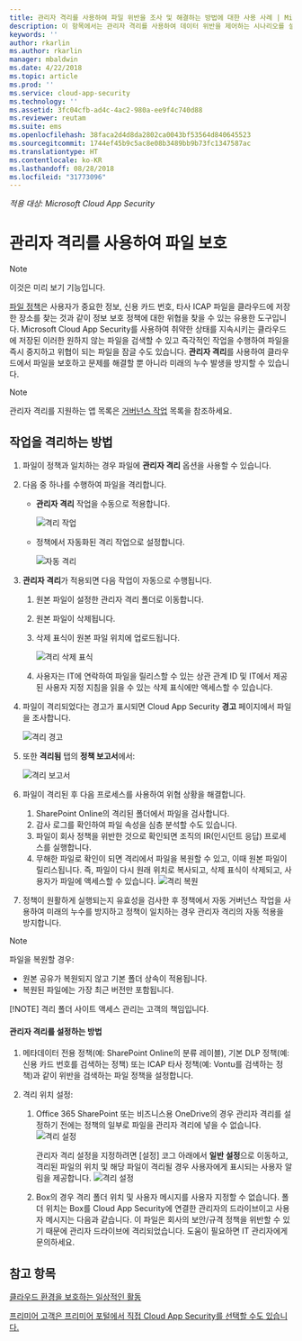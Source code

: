 ```yaml
---
title: 관리자 격리를 사용하여 파일 위반을 조사 및 해결하는 방법에 대한 사용 사례 | Microsoft Docs
description: 이 항목에서는 관리자 격리를 사용하여 데이터 위반을 제어하는 시나리오를 설명합니다.
keywords: ''
author: rkarlin
ms.author: rkarlin
manager: mbaldwin
ms.date: 4/22/2018
ms.topic: article
ms.prod: ''
ms.service: cloud-app-security
ms.technology: ''
ms.assetid: 3fc04cfb-ad4c-4ac2-980a-ee9f4c740d88
ms.reviewer: reutam
ms.suite: ems
ms.openlocfilehash: 38faca2d4d8da2802ca0043bf53564d840645523
ms.sourcegitcommit: 1744ef45b9c5ac8e08b3489bb9b73fc1347587ac
ms.translationtype: HT
ms.contentlocale: ko-KR
ms.lasthandoff: 08/28/2018
ms.locfileid: "31773096"
---
```

*적용 대상: Microsoft Cloud App Security*


# <a name="protecting-your-files-with-admin-quarantine"></a>관리자 격리를 사용하여 파일 보호

> [!NOTE]
> 이것은 미리 보기 기능입니다.

[파일 정책](data-protection-policies.md)은 사용자가 중요한 정보, 신용 카드 번호, 타사 ICAP 파일을 클라우드에 저장한 장소를 찾는 것과 같이 정보 보호 정책에 대한 위협을 찾을 수 있는 유용한 도구입니다. Microsoft Cloud App Security를 사용하여 취약한 상태를 지속시키는 클라우드에 저장된 이러한 원하지 않는 파일을 검색할 수 있고 즉각적인 작업을 수행하여 파일을 즉시 중지하고 위협이 되는 파일을 잠글 수도 있습니다. **관리자 격리**를 사용하여 클라우드에서 파일을 보호하고 문제를 해결할 뿐 아니라 미래의 누수 발생을 방지할 수 있습니다. 

>[!NOTE] 
> 관리자 격리를 지원하는 앱 목록은 [거버넌스 작업](governance-actions.md) 목록을 참조하세요.
 
## <a name="how-quarantine-works"></a>작업을 격리하는 방법 

1. 파일이 정책과 일치하는 경우 파일에 **관리자 격리** 옵션을 사용할 수 있습니다.

2. 다음 중 하나를 수행하여 파일을 격리합니다.
   - **관리자 격리** 작업을 수동으로 적용합니다.
     
     ![격리 작업](./media/quarantine-action.png)

   - 정책에서 자동화된 격리 작업으로 설정합니다. 

     ![자동 격리](./media/quarantine-automated.png)

3. **관리자 격리**가 적용되면 다음 작업이 자동으로 수행됩니다.

   1. 원본 파일이 설정한 관리자 격리 폴더로 이동합니다.
   2. 원본 파일이 삭제됩니다.
   3. 삭제 표식이 원본 파일 위치에 업로드됩니다.

      ![격리 삭제 표식](./media/quarantine-tombstone.png)

   4. 사용자는 IT에 연락하여 파일을 릴리스할 수 있는 상관 관계 ID 및 IT에서 제공된 사용자 지정 지침을 읽을 수 있는 삭제 표식에만 액세스할 수 있습니다.

4. 파일이 격리되었다는 경고가 표시되면 Cloud App Security **경고** 페이지에서 파일을 조사합니다.

   ![격리 경고](./media/quarantine-alerts.png)
 
5. 또한 **격리됨** 탭의 **정책 보고서**에서:

   ![격리 보고서](./media/quarantine-report.png)
    
6. 파일이 격리된 후 다음 프로세스를 사용하여 위협 상황을 해결합니다.
       
    1. SharePoint Online의 격리된 폴더에서 파일을 검사합니다.
    3. 감사 로그를 확인하여 파일 속성을 심층 분석할 수도 있습니다.
    4. 파일이 회사 정책을 위반한 것으로 확인되면 조직의 IR(인시던트 응답) 프로세스를 실행합니다.
    5. 무해한 파일로 확인이 되면 격리에서 파일을 복원할 수 있고, 이때 원본 파일이 릴리스됩니다. 즉, 파일이 다시 원래 위치로 복사되고, 삭제 표식이 삭제되고, 사용자가 파일에 액세스할 수 있습니다.
       ![격리 복원](./media/quarantine-restore.png)
7. 정책이 원활하게 실행되는지 유효성을 검사한 후 정책에서 자동 거버넌스 작업을 사용하여 미래의 누수를 방지하고 정책이 일치하는 경우 관리자 격리의 자동 적용을 방지합니다.

> [!NOTE]
> 파일을 복원할 경우:
> - 원본 공유가 복원되지 않고 기본 폴더 상속이 적용됩니다.
> - 복원된 파일에는 가장 최근 버전만 포함됩니다.
> 
> 
> [!NOTE]
> 격리 폴더 사이트 액세스 관리는 고객의 책임입니다.

#### <a name="how-to-set-up-admin-quarantine"></a>관리자 격리를 설정하는 방법

1. 메타데이터 전용 정책(예: SharePoint Online의 분류 레이블), 기본 DLP 정책(예: 신용 카드 번호를 검색하는 정책) 또는 ICAP 타사 정책(예: Vontu를 검색하는 정책)과 같이 위반을 검색하는 파일 정책을 설정합니다.

2. 격리 위치 설정:
   1. Office 365 SharePoint 또는 비즈니스용 OneDrive의 경우 관리자 격리를 설정하기 전에는 정책의 일부로 파일을 관리자 격리에 넣을 수 없습니다. ![격리 설정](./media/quarantine-warning.png)

      관리자 격리 설정을 지정하려면 [설정] 코그 아래에서 **일반 설정**으로 이동하고, 격리된 파일의 위치 및 해당 파일이 격리될 경우 사용자에게 표시되는 사용자 알림을 제공합니다. 
      ![격리 설정](./media/quarantine-settings.png)

   2. Box의 경우 격리 폴더 위치 및 사용자 메시지를 사용자 지정할 수 없습니다. 폴더 위치는 Box를 Cloud App Security에 연결한 관리자의 드라이브이고 사용자 메시지는 다음과 같습니다. 이 파일은 회사의 보안/규격 정책을 위반할 수 있기 때문에 관리자 드라이브에 격리되었습니다. 도움이 필요하면 IT 관리자에게 문의하세요.



## <a name="see-also"></a>참고 항목  
[클라우드 환경을 보호하는 일상적인 활동](daily-activities-to-protect-your-cloud-environment.md)   

[프리미어 고객은 프리미어 포털에서 직접 Cloud App Security를 선택할 수도 있습니다.](https://premier.microsoft.com/)  
  
  